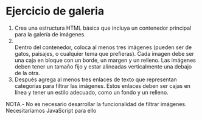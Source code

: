 # Ejercicio de galeria

<ol>
  <li>Crea una estructura HTML básica que incluya un contenedor principal para la galería de imágenes.</li>
  <li></li>Dentro del contenedor, coloca al menos tres imágenes (pueden ser de gatos, paisajes, o cualquier tema que prefieras). Cada imagen debe ser una caja en bloque con un borde, un margen y un relleno. Las imágenes deben tener un tamaño fijo y estar alineadas verticalmente una debajo de la otra.</li>
  <li>Después agrega al menos tres enlaces de texto que representan categorías para filtrar las imágenes. Estos enlaces deben ser cajas en línea y tener un estilo adecuado, como un fondo y un relleno.</li>
</ol>

NOTA.- No es necesario desarrollar la funcionalidad de filtrar imágenes. Necesitaríamos JavaScript para ello
